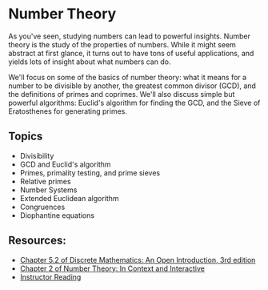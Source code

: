 # Number Theory

As you've seen, studying numbers can lead to powerful insights. Number theory is the study of the properties of numbers. While it might seem abstract at first glance, it turns out to have tons of useful applications, and yields lots of insight about what numbers can do.

We'll focus on some of the basics of number theory: what it means for a number to be divisible by another, the greatest common divisor (GCD), and the definitions of primes and coprimes. We'll also discuss simple but powerful algorithms: Euclid's algorithm for finding the GCD, and the Sieve of Eratosthenes for generating primes.

## Topics

- Divisibility
- GCD and Euclid's algorithm
- Primes, primality testing, and prime sieves
- Relative primes
- Number Systems
- Extended Euclidean algorithm
- Congruences
- Diophantine equations

## Resources:
- [Chapter 5.2 of Discrete Mathematics: An Open Introduction, 3rd edition](http://discrete.openmathbooks.org/dmoi3/sec_addtops-numbth.html)
- [Chapter 2 of Number Theory: In Context and Interactive](https://math.gordon.edu/ntic/ntic/chapter-basic-integers.html)
- [Instructor Reading](https://www.wolframcloud.com/obj/scamach2/Published/Introduction%20to%20Number%20Theory%20Part%202.nb)
